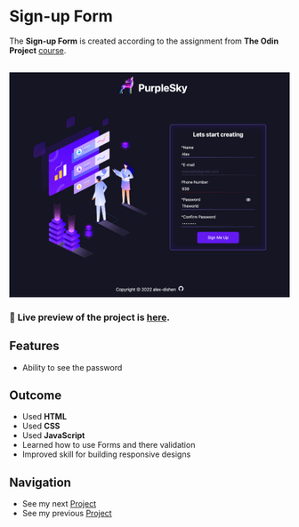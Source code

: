 # Sign-up Form
The **Sign-up Form** is created according to the assignment from **The Odin Project** [course](https://www.theodinproject.com/paths/full-stack-javascript/courses/intermediate-html-and-css).
<br>
<br>

![Preview](img/sign-up-form.png)

### 🔗 **Live preview** of the project is [here](https://alex-dishen.github.io/sign-up-form/).

## **Features**
* Ability to see the password

## **Outcome**
* Used **HTML**
* Used **CSS**
* Used **JavaScript**
* Learned how to use Forms and there validation
* Improved skill for building responsive designs

## **Navigation**
* See my next [Project](https://github.com/alex-dishen/admin-dashboard)
* See my previous [Project](https://github.com/alex-dishen/calculator)